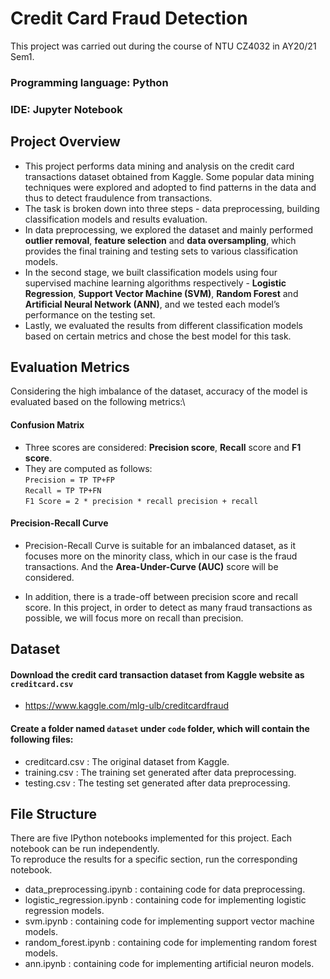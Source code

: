 # Credit Card Fraud Detection
This project was carried out during the course of NTU CZ4032 in AY20/21 Sem1.
### Programming language: Python
### IDE: Jupyter Notebook
## Project Overview
+ This project performs data mining and analysis on the credit card transactions dataset obtained from Kaggle. Some popular data mining techniques were explored and adopted to find patterns in the data and thus to detect fraudulence from transactions. 
+ The task is broken down into three steps - data preprocessing, building classification models and results evaluation. 
+ In data preprocessing, we explored the dataset and mainly performed **outlier removal**, **feature selection** and **data oversampling**, which provides the final training and testing sets to various classification models. 
+ In the second stage, we built classification models using four supervised machine learning algorithms respectively - **Logistic Regression**, **Support Vector Machine (SVM)**, **Random Forest** and **Artificial Neural Network (ANN)**, and we tested each model’s performance on the testing set. 
+ Lastly, we evaluated the results from different classification models based on certain metrics and chose the best model for this task.

## Evaluation Metrics
Considering the high imbalance of the dataset, accuracy of the model is evaluated based on the following metrics:\
#### Confusion Matrix
+ Three scores are considered: **Precision score**, **Recall** score and **F1 score**.
+ They are computed as follows:\
 `Precision = TP TP+FP`\
 `Recall = TP TP+FN`\
 `F1 Score = 2 * precision * recall precision + recall`
#### Precision-Recall Curve
+ Precision-Recall Curve is suitable for an imbalanced dataset, as it focuses more on the minority class, which in our case is the fraud transactions. And the **Area-Under-Curve (AUC)** score will be considered.

+ In addition, there is a trade-off between precision score and recall score. In this project, in order to detect as many fraud transactions as possible, we will focus more on recall than precision.


## Dataset
#### Download the credit card transaction dataset from Kaggle website as `creditcard.csv`
+ https://www.kaggle.com/mlg-ulb/creditcardfraud

#### Create a folder named `dataset` under `code` folder, which will contain the following files:
+ creditcard.csv : The original dataset from Kaggle.
+ training.csv : The training set generated after data preprocessing. 
+ testing.csv : The testing set generated after data preprocessing.

## File Structure
There are five IPython notebooks implemented for this project. Each notebook can be run independently.\
To reproduce the results for a specific section, run the corresponding notebook.

+ data_preprocessing.ipynb : containing code for data preprocessing.
+ logistic_regression.ipynb : containing code for implementing logistic regression models.
+ svm.ipynb : containing code for implementing support vector machine models.
+ random_forest.ipynb : containing code for implementing random forest models.
+ ann.ipynb : containing code for implementing artificial neuron models.


